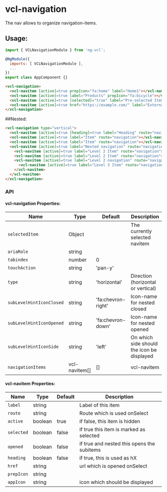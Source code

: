 # vcl-navigation
The nav allows to organize navigation-items.


## Usage:

```js
import { VCLNavigationModule } from 'ng-vcl';

@NgModule({
  imports: [ VCLNavigationModule ],
  ...
})
export class AppComponent {}
```

```html
<vcl-navigation>
  <vcl-navitem [active]=true prepIcon="fa:home" label="Home1"></vcl-navitem>
  <vcl-navitem [active]=true label="Products" prepIcon="fa:bicycle"></vcl-navitem>
  <vcl-navitem [active]=true [selected]="true" label="Pre-selected Item"></vcl-navitem>
  <vcl-navitem [active]=true href="https://example.com/" label="External link"></vcl-navitem>
</vcl-navigation>
```

##Nested:
```html
<vcl-navigation type="vertical">
  <vcl-navitem [active]=true [heading]=true label="Heading" route="navigation"></vcl-navitem>
  <vcl-navitem [active]=true label="Item" route="navigation"></vcl-navitem>
  <vcl-navitem [active]=true label="Item" route="navigation"></vcl-navitem>
  <vcl-navitem [active]=true label="Nested navigation" route="navigation">
    <vcl-navitem [active]=true label="Level 2 Item" route="navigation"></vcl-navitem>
    <vcl-navitem [active]=true label="Level 2 Item" route="navigation"></vcl-navitem>
    <vcl-navitem [active]=true label="Level 2 navigation" route="navigation">
      <vcl-navitem [active]=true label="Level 3 Item" route="navigation"></vcl-navitem>
    </vcl-navitem>
  </vcl-navitem>
</vcl-navigation>
```


### API

#### vcl-navigation Properties:

| Name                     | Type          | Default            | Description                                  |
| ------------             | ------------- | ------------------ |----------------------------------------------|
| `selectedItem`           | Object        |                    | The currently selected navitem               |
| `ariaRole`               | string        |                    |                                              |
| `tabindex`               | number        |                  0 |                                              |
| `touchAction`            | string        |            'pan-y' |                                              |
| `type`                   | string        |       'horizontal' | Direction (horizontal or vertical)           |
| `subLevelHintIconClosed` | string        | 'fa:chevron-right' | Icon-name for nested closed                  |
| `subLevelHintIconOpened` | string        | 'fa:chevron-down'  | Icon-name for nested opened                  |
| `subLevelHintIconSide`   | string        |            'left'  | On which side should the icon be displayed   |
| `navigationItems`        | vcl-navitem[] |                 [] | vcl-navitem                                  |

#### vcl-navitem Properties:

| Name                     | Type        | Default  | Description                                   |
| ------------------------ | ----------- | -------- |-----------------------------------------------|
| `label`                  | string      |          | Label of this item                            |
| `route`                  | string      |          | Route which is used onSelect                  |
| `active`                 | boolean     |    true  | if false, this item is hidden                 |
| `selected`               | boolean     |  false   | if true this item is marked as selected       |
| `opened`                 | boolean     |  false   | if true and nested this opens the subitems    |
| `heading`                | boolean     |  false   | if true, this is used as hX                   |
| `href`                   | string      |          | url which is opened onSelect                  |
| `prepIcon`               | string      |          |                                               |
| `appIcon`                | string      |          | icon which should be displayed                |
